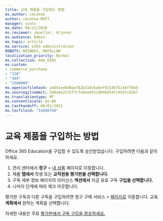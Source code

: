 ```yaml
---
title: 교육 제품을 구입하는 방법
ms.author: cmcatee
author: cmcatee-MSFT
manager: scotv
ms.date: 04/21/2020
ms.reviewer: jmueller, drjones
ms.audience: Admin
ms.topic: article
ms.service: o365-administration
ROBOTS: NOINDEX, NOFOLLOW
localization_priority: Normal
ms.collection: Adm_O365
ms.custom:
- commerce_purchase
- "328"
- "369"
- "1500009"
ms.openlocfilehash: a4841ee6d0ae782b310c6a6ef9233675144ff6bd
ms.sourcegitcommit: 540a4e2515f7cfddee65519046454fc4437cd287
ms.translationtype: MT
ms.contentlocale: ko-KR
ms.lasthandoff: 08/01/2021
ms.locfileid: "53686748"
---
```

# <a name="how-to-purchase-an-education-offer"></a>교육 제품을 구입하는 방법

Office 365 Education을 구입할 수 있도록 승인받았습니다. 구입하려면 다음과 같이 하세요.
  
1. 관리 센터에서 **청구** \> [내 상품](https://go.microsoft.com/fwlink/p/?linkid=842054) 페이지로 이동합니다.
2. 제품 **탭에서** 학생 또는 **교직원용 평가판을 선택합니다.**
3. 구독 세부 정보 페이지의 라이선스 **섹션에서** 지금 유료 구독 **구입을 선택합니다.**
4. 나머지 단계에 따라 체크 아웃합니다.

평가판 구독과 다른 구독을 구입하려면 청구  구매 서비스 \> [페이지로](https://go.microsoft.com/fwlink/p/?linkid=868433) 이동합니다. 교육 **계획에서** 원하는 계획을 선택합니다.

자세한 내용은 무료 [평가판에서 구독 구입을 참조하세요.](/microsoft-365/commerce/try-or-buy-microsoft-365#buy-a-subscription-from-your-free-trial)